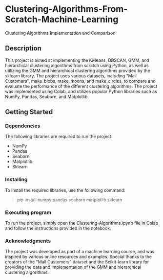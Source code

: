 # Clustering-Algorithms-From-Scratch-Machine-Learning

Clustering Algorithms Implementation and Comparison

## Description
This project is aimed at implementing the KMeans, DBSCAN, GMM, and hierarchical clustering algorithms from scratch using Python, as well as utilizing the GMM and hierarchical clustering algorithms provided by the sklearn library. The project uses various datasets, including "Mall Customers", make_blobs, make_moons, and make_circles, to compare and evaluate the performance of the different clustering algorithms. The project was implemented using Colab, and utilizes popular Python libraries such as NumPy, Pandas, Seaborn, and Matplotlib.

## Getting Started
### Dependencies
The following libraries are required to run the project:

- NumPy
- Pandas
- Seaborn
- Matplotlib
- Sklearn

### Installing
To install the required libraries, use the following command:
> pip install numpy pandas seaborn matplotlib sklearn 

### Executing program
To run the project, simply open the Clustering-Algorithms.ipynb file in Colab and follow the instructions provided in the notebook.

### Acknowledgments
The project was developed as part of a machine learning course, and was inspired by various online resources and examples. Special thanks to the creators of the "Mall Customers" dataset and the Scikit-learn library for providing the data and implementation of the GMM and hierarchical clustering algorithms.
